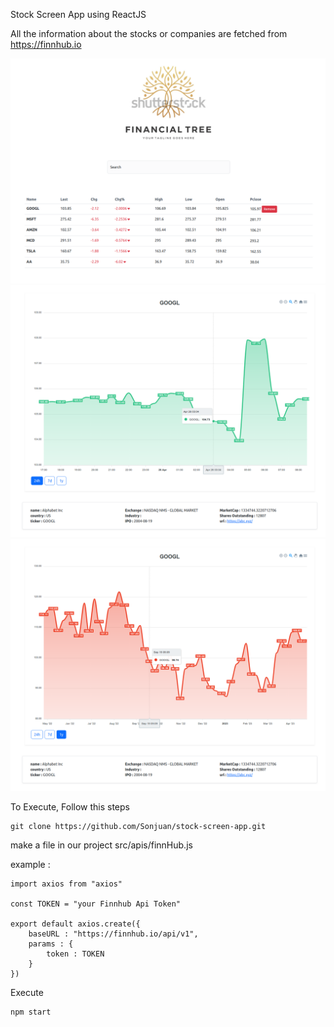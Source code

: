 Stock Screen App using ReactJS

All the information about the stocks or companies are fetched from https://finnhub.io

![Alt text](./src/images/FrontPage.png)
![Alt text](./src/images/StockDetailPage1.png)
![Alt text](./src/images/StockDetailPage2.png)



To Execute, Follow this steps

```
git clone https://github.com/Sonjuan/stock-screen-app.git
```

make a file in our project src/apis/finnHub.js

example :
```
import axios from "axios"

const TOKEN = "your Finnhub Api Token"

export default axios.create({
    baseURL : "https://finnhub.io/api/v1",
    params : {
        token : TOKEN
    }
})
```

Execute

```
npm start
```